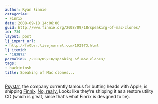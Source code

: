 ```yaml
---
author: Ryan Finnie
categories:
- Finnix
date: 2008-09-18 14:06:00
guid: http://www.finnie.org/2008/09/18/speaking-of-mac-clones/
id: 734
layout: post
lj_import_url:
- http://fo0bar.livejournal.com/192973.html
lj_itemid:
- '192973'
permalink: /2008/09/18/speaking-of-mac-clones/
tags:
- hackintosh
title: Speaking of Mac clones...
---
```

[Psystar](http://www.psystar.com/), the company currently famous for butting heads with Apple, is shipping [Finnix](http://www.finnix.org/). [No, really.](http://www.psystar.com/opencomputing_leopard_restore_disk_.html) Looks like they're shipping it as a restore utility CD (which is great, since that's what Finnix is designed to be).
